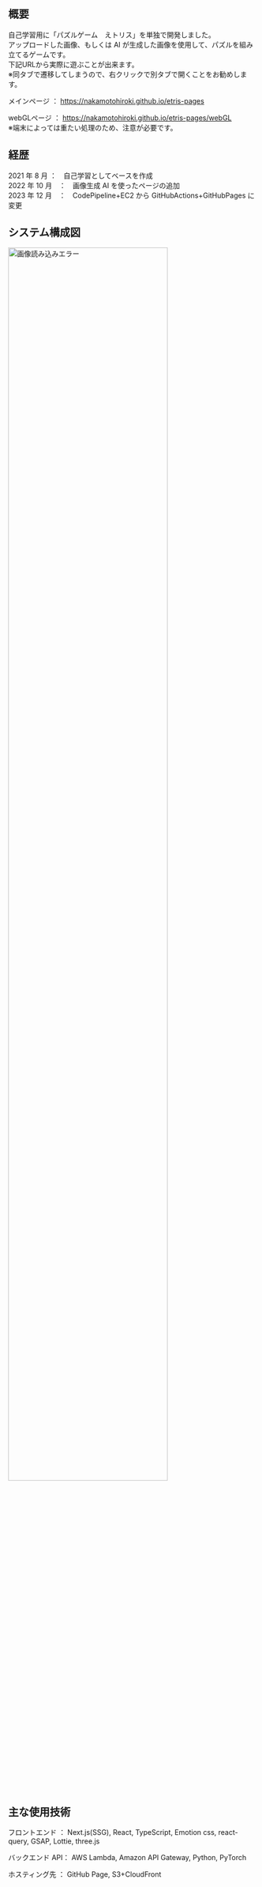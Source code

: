 ## 概要

自己学習用に「パズルゲーム　えトリス」を単独で開発しました。  
アップロードした画像、もしくは AI が生成した画像を使用して、パズルを組み立てるゲームです。  
下記URLから実際に遊ぶことが出来ます。  
※同タブで遷移してしまうので、右クリックで別タブで開くことをお勧めします。

メインページ ： https://nakamotohiroki.github.io/etris-pages  

webGLページ ： https://nakamotohiroki.github.io/etris-pages/webGL  
※端末によっては重たい処理のため、注意が必要です。

## 経歴

2021 年 8 月 ：　自己学習としてベースを作成  
2022 年 10 月　：　画像生成 AI を使ったページの追加  
2023 年 12 月　：　CodePipeline+EC2 から GitHubActions+GitHubPages に変更

## システム構成図

<img src="https://github.com/nakamotohiroki/etris-pages/assets/85219228/50044073-dfb1-466e-85ec-0cca4710b47b" width="80%" alt="画像読み込みエラー">

## 主な使用技術

フロントエンド ： Next.js(SSG), React, TypeScript, Emotion css, react-query, GSAP, Lottie, three.js

バックエンド API： AWS Lambda, Amazon API Gateway, Python, PyTorch

ホスティング先 ： GitHub Page, S3+CloudFront
